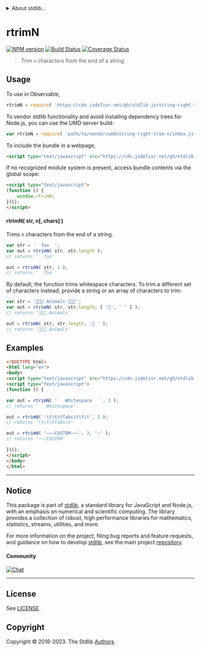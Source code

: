 <!--

@license Apache-2.0

Copyright (c) 2021 The Stdlib Authors.

Licensed under the Apache License, Version 2.0 (the "License");
you may not use this file except in compliance with the License.
You may obtain a copy of the License at

   http://www.apache.org/licenses/LICENSE-2.0

Unless required by applicable law or agreed to in writing, software
distributed under the License is distributed on an "AS IS" BASIS,
WITHOUT WARRANTIES OR CONDITIONS OF ANY KIND, either express or implied.
See the License for the specific language governing permissions and
limitations under the License.

-->


<details>
  <summary>
    About stdlib...
  </summary>
  <p>We believe in a future in which the web is a preferred environment for numerical computation. To help realize this future, we've built stdlib. stdlib is a standard library, with an emphasis on numerical and scientific computation, written in JavaScript (and C) for execution in browsers and in Node.js.</p>
  <p>The library is fully decomposable, being architected in such a way that you can swap out and mix and match APIs and functionality to cater to your exact preferences and use cases.</p>
  <p>When you use stdlib, you can be absolutely certain that you are using the most thorough, rigorous, well-written, studied, documented, tested, measured, and high-quality code out there.</p>
  <p>To join us in bringing numerical computing to the web, get started by checking us out on <a href="https://github.com/stdlib-js/stdlib">GitHub</a>, and please consider <a href="https://opencollective.com/stdlib">financially supporting stdlib</a>. We greatly appreciate your continued support!</p>
</details>

# rtrimN

[![NPM version][npm-image]][npm-url] [![Build Status][test-image]][test-url] [![Coverage Status][coverage-image]][coverage-url] <!-- [![dependencies][dependencies-image]][dependencies-url] -->

> Trim `n` characters from the end of a string.

<!-- Section to include introductory text. Make sure to keep an empty line after the intro `section` element and another before the `/section` close. -->

<section class="intro">

</section>

<!-- /.intro -->

<!-- Package usage documentation. -->



<section class="usage">

## Usage

To use in Observable,

```javascript
rtrimN = require( 'https://cdn.jsdelivr.net/gh/stdlib-js/string-right-trim-n@umd/browser.js' )
```

To vendor stdlib functionality and avoid installing dependency trees for Node.js, you can use the UMD server build:

```javascript
var rtrimN = require( 'path/to/vendor/umd/string-right-trim-n/index.js' )
```

To include the bundle in a webpage,

```html
<script type="text/javascript" src="https://cdn.jsdelivr.net/gh/stdlib-js/string-right-trim-n@umd/browser.js"></script>
```

If no recognized module system is present, access bundle contents via the global scope:

```html
<script type="text/javascript">
(function () {
    window.rtrimN;
})();
</script>
```

#### rtrimN( str, n\[, chars] )

Trims `n` characters from the end of a string.

```javascript
var str = '  foo  ';
var out = rtrimN( str, str.length );
// returns '  foo'

out = rtrimN( str, 1 );
// returns '  foo '
```

By default, the function trims whitespace characters. To trim a different set of characters instead, provide a string or an array of characters to trim:

```javascript
var str = '🐶🐶🐶 Animals 🐶🐶🐶';
var out = rtrimN( str, str.length, [ '🐶', ' ' ] );
// returns '🐶🐶🐶 Animals'

out = rtrimN( str, str.length, '🐶 ' );
// returns '🐶🐶🐶 Animals'
```

</section>

<!-- /.usage -->

<!-- Package usage notes. Make sure to keep an empty line after the `section` element and another before the `/section` close. -->

<section class="notes">

</section>

<!-- /.notes -->

<!-- Package usage examples. -->

<section class="examples">

## Examples

<!-- eslint no-undef: "error" -->

```html
<!DOCTYPE html>
<html lang="en">
<body>
<script type="text/javascript" src="https://cdn.jsdelivr.net/gh/stdlib-js/string-right-trim-n@umd/browser.js"></script>
<script type="text/javascript">
(function () {

var out = rtrimN( '   Whitespace   ', 3 );
// returns '   Whitespace'

out = rtrimN( '\t\t\tTabs\t\t\t', 2 );
// returns '\t\t\tTabs\t'

out = rtrimN( '~~~CUSTOM~~~', 3, '~' );
// returns '~~~CUSTOM'

})();
</script>
</body>
</html>
```

</section>

<!-- /.examples -->

<!-- Section for describing a command-line interface. -->



<!-- Section to include cited references. If references are included, add a horizontal rule *before* the section. Make sure to keep an empty line after the `section` element and another before the `/section` close. -->

<section class="references">

</section>

<!-- /.references -->

<!-- Section for related `stdlib` packages. Do not manually edit this section, as it is automatically populated. -->

<section class="related">

</section>

<!-- /.related -->

<!-- Section for all links. Make sure to keep an empty line after the `section` element and another before the `/section` close. -->


<section class="main-repo" >

* * *

## Notice

This package is part of [stdlib][stdlib], a standard library for JavaScript and Node.js, with an emphasis on numerical and scientific computing. The library provides a collection of robust, high performance libraries for mathematics, statistics, streams, utilities, and more.

For more information on the project, filing bug reports and feature requests, and guidance on how to develop [stdlib][stdlib], see the main project [repository][stdlib].

#### Community

[![Chat][chat-image]][chat-url]

---

## License

See [LICENSE][stdlib-license].


## Copyright

Copyright &copy; 2016-2023. The Stdlib [Authors][stdlib-authors].

</section>

<!-- /.stdlib -->

<!-- Section for all links. Make sure to keep an empty line after the `section` element and another before the `/section` close. -->

<section class="links">

[npm-image]: http://img.shields.io/npm/v/@stdlib/string-right-trim-n.svg
[npm-url]: https://npmjs.org/package/@stdlib/string-right-trim-n

[test-image]: https://github.com/stdlib-js/string-right-trim-n/actions/workflows/test.yml/badge.svg?branch=main
[test-url]: https://github.com/stdlib-js/string-right-trim-n/actions/workflows/test.yml?query=branch:main

[coverage-image]: https://img.shields.io/codecov/c/github/stdlib-js/string-right-trim-n/main.svg
[coverage-url]: https://codecov.io/github/stdlib-js/string-right-trim-n?branch=main

<!--

[dependencies-image]: https://img.shields.io/david/stdlib-js/string-right-trim-n.svg
[dependencies-url]: https://david-dm.org/stdlib-js/string-right-trim-n/main

-->

[chat-image]: https://img.shields.io/gitter/room/stdlib-js/stdlib.svg
[chat-url]: https://app.gitter.im/#/room/#stdlib-js_stdlib:gitter.im

[stdlib]: https://github.com/stdlib-js/stdlib

[stdlib-authors]: https://github.com/stdlib-js/stdlib/graphs/contributors

[cli-section]: https://github.com/stdlib-js/string-right-trim-n#cli
[cli-url]: https://github.com/stdlib-js/string-right-trim-n/tree/cli
[@stdlib/string-right-trim-n]: https://github.com/stdlib-js/string-right-trim-n/tree/main

[umd]: https://github.com/umdjs/umd
[es-module]: https://developer.mozilla.org/en-US/docs/Web/JavaScript/Guide/Modules

[deno-url]: https://github.com/stdlib-js/string-right-trim-n/tree/deno
[umd-url]: https://github.com/stdlib-js/string-right-trim-n/tree/umd
[esm-url]: https://github.com/stdlib-js/string-right-trim-n/tree/esm
[branches-url]: https://github.com/stdlib-js/string-right-trim-n/blob/main/branches.md

[stdlib-license]: https://raw.githubusercontent.com/stdlib-js/string-right-trim-n/main/LICENSE

[mdn-regexp]: https://developer.mozilla.org/en-US/docs/Web/JavaScript/Guide/Regular_Expressions

[standard-streams]: https://en.wikipedia.org/wiki/Standard_streams

</section>

<!-- /.links -->
